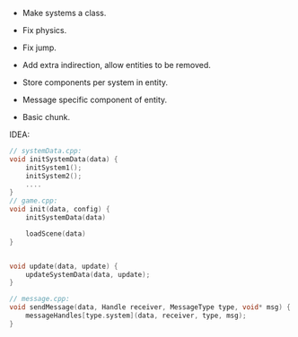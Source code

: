 - Make systems a class.
- Fix physics.
- Fix jump.
- Add extra indirection, allow entities to be removed.

- Store components per system in entity.
- Message specific component of entity.

- Basic chunk.

IDEA:

```cpp
// systemData.cpp:
void initSystemData(data) {
	initSystem1();
	initSystem2();
	....
}
// game.cpp:
void init(data, config) {
    initSystemData(data)

    loadScene(data)
}


void update(data, update) {
	updateSystemData(data, update);
}

// message.cpp:
void sendMessage(data, Handle receiver, MessageType type, void* msg) {
    messageHandles[type.system](data, receiver, type, msg);
}
```
